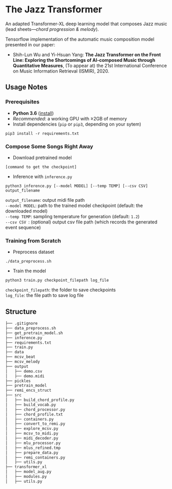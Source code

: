 # The Jazz Transformer

An adapted Transformer-XL deep learning model that composes Jazz music  (lead sheets&mdash;_chord progression & melody_).

Tensorflow implementation of the automatic music composition model presented in our paper: 
 * Shih-Lun Wu and Yi-Hsuan Yang: **The Jazz Transformer on the Front Line: Exploring the Shortcomings of AI-composed Music through Quantitative Measures**, (To appear at) the 21st International Conference on Music Information Retrieval (ISMIR), 2020.

## Usage Notes
### Prerequisites
 * **Python 3.6** ([install](https://www.python.org/downloads/release/python-368/))
 * _Recommended_: a working GPU with &geq;2GB of memory
 * Install dependencies (``pip`` or ``pip3``, depending on your sytem)
  ```shell
  pip3 install -r requirements.txt
  ```
  
### Compose Some Songs Right Away
  * Download pretrained model
  ```shell
  [command to get the checkpoint]
  ```
  * Inference with ``inference.py``
  ```shell
  python3 inference.py [--model MODEL] [--temp TEMP] [--csv CSV] output_filename
  ```
  ``output_filename``:  output midi file path  
  ``--model MODEL``:    path to the trained model checkpoint (default: the downloaded model)  
  ``--temp TEMP``:      sampling temperature for generation (default: ``1.2``)  
  ``--csv CSV ``:       (optional) output csv file path (which records the generated event sequence)  

### Training from Scratch
  * Preprocess dataset
  ```
  ./data_preprocess.sh
  ```
  * Train the model
  ```
  python3 train.py checkpoint_filepath log_file
  ```
  ``checkpoint_filepath``:  the folder to save checkpoints  
  ``log_file``:             the file path to save log file  

## Structure
```bash
├── .gitignore
├── data_preprocess.sh
├── get_pretrain_model.sh
├── inference.py
├── requirements.txt
├── train.py
├── data
├── mcsv_beat
├── mcsv_melody
├── output
│   ├── demo.csv
│   ├── demo.midi
├── pickles
├── pretrain_model
├── remi_encs_struct
├── src
│   ├── build_chord_profile.py
│   ├── build_vocab.py
│   ├── chord_processor.py
│   ├── chord_profile.txt
│   ├── containers.py
│   ├── convert_to_remi.py
│   ├── explore_mcsv.py
│   ├── mcsv_to_midi.py
│   ├── midi_decoder.py
│   ├── mlu_processor.py
│   ├── mlus_refined.tmp
│   ├── prepare_data.py
│   ├── remi_containers.py
│   ├── utils.py
├── transformer_xl
│   ├── model_aug.py
│   ├── modules.py
│   ├── utils.py
```


